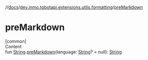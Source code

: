 //[docs](../../index.md)/[dev.inmo.tgbotapi.extensions.utils.formatting](index.md)/[preMarkdown](pre-markdown.md)



# preMarkdown  
[common]  
Content  
fun [String](https://kotlinlang.org/api/latest/jvm/stdlib/kotlin/-string/index.html).[preMarkdown](pre-markdown.md)(language: [String](https://kotlinlang.org/api/latest/jvm/stdlib/kotlin/-string/index.html)? = null): [String](https://kotlinlang.org/api/latest/jvm/stdlib/kotlin/-string/index.html)  



